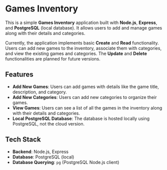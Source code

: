 # Games Inventory

This is a simple **Games Inventory** application built with **Node.js**, **Express**, and **PostgreSQL** (local database). It allows users to add and manage games along with their details and categories. 

Currently, the application implements basic **Create** and **Read** functionality. Users can add new games to the inventory, associate them with categories, and view the existing games and categories. The **Update** and **Delete** functionalities are planned for future versions.

## Features
- **Add New Games**: Users can add games with details like the game title, description, and category.
- **Add New Categories**: Users can add new categories to organize their games.
- **View Games**: Users can see a list of all the games in the inventory along with their details and categories.
- **Local PostgreSQL Database**: The database is hosted locally using PostgreSQL, not the cloud version.

## Tech Stack
- **Backend**: Node.js, Express
- **Database**: PostgreSQL (local)
- **Database Querying**: `pg` (PostgreSQL Node.js client)